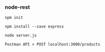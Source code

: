 ### node-rest

```
npm init

npm install --save express

node server.js

Postman API > POST localhost:3000/products

```